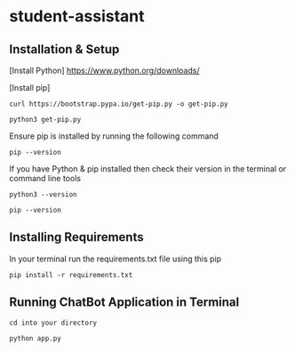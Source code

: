 # student-assistant

## Installation & Setup

[Install Python] https://www.python.org/downloads/

[Install pip]

```
curl https://bootstrap.pypa.io/get-pip.py -o get-pip.py
```

```
python3 get-pip.py
```

Ensure pip is installed by running the following command

```
pip --version
```

If you have Python & pip installed then check their version in the terminal or command line tools

```
python3 --version
```

```
pip --version
```

## Installing Requirements

In your terminal run the requirements.txt file using this pip

```
pip install -r requirements.txt
```

## Running ChatBot Application in Terminal

```
cd into your directory
```

```
python app.py
```


